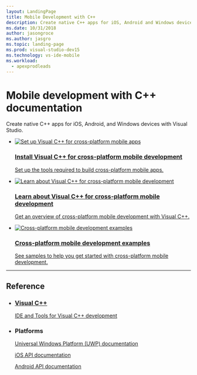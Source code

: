 ```yaml
---
layout: LandingPage
title: Mobile Development with C++
description: Create native C++ apps for iOS, Android and Windows devices with Visual Studio.
ms.date: 10/31/2018
author: jasongroce
ms.author: jasgro
ms.topic: landing-page
ms.prod: visual-studio-dev15
ms.technology: vs-ide-mobile
ms.workload:
  - apexprodleads
---
```

# Mobile development with C++ documentation

Create native C++ apps for iOS, Android, and Windows devices with Visual Studio.

<ul class="panelContent cardsF">
    <li>
        <a href="/visualstudio/cross-platform/install-visual-cpp-for-cross-platform-mobile-development">
        <div class="cardSize">
            <div class="cardPadding">
                <div class="card">
                    <div class="cardImageOuter">
                        <div class="cardImage">
                            <img src="/media/common/i_setup.svg" alt="Set up Visual C++ for cross-platform mobile apps">
                        </div>
                    </div>
                    <div class="cardText">
                        <h3>Install Visual C++ for cross-platform mobile development</h3>
                        <p>Set up the tools required to build cross-platform mobile apps.</p>
                    </div>
                </div>
            </div>
        </div>
        </a>
    </li>
    <li>
        <a href="/visualstudio/cross-platform/visual-cpp-for-cross-platform-mobile-development/">
        <div class="cardSize">
            <div class="cardPadding">
                <div class="card">
                    <div class="cardImageOuter">
                        <div class="cardImage">
                            <img src="/media/common/i_learn-about.svg" alt="Learn about Visual C++ for cross-platform mobile development">
                        </div>
                    </div>
                    <div class="cardText">
                        <h3>Learn about Visual C++ for cross-platform mobile development</h3>
                        <p>Get an overview of cross-platform mobile development with Visual C++.</p>
                    </div>
                </div>
            </div>
        </div>
        </a>
    </li>
    <li>
        <a href="/visualstudio/cross-platform/cross-platform-mobile-development-examples">
        <div class="cardSize">
            <div class="cardPadding">
                <div class="card">
                    <div class="cardImageOuter">
                        <div class="cardImage">
                            <img src="/media/common/i_xplat-code.svg" alt="Cross-platform mobile development examples">
                        </div>
                    </div>
                    <div class="cardText">
                        <h3>Cross-platform mobile development examples</h3>
                        <p>See samples to help you get started with cross-platform mobile development.</p>
                    </div>
                </div>
            </div>
        </div>
        </a>
    </li>
</ul>

---
<h2>Reference</h2>

<ul class="panelContent cardsW">
    <li>
        <div class="cardSize">
            <div class="cardPadding">
                <div class="card">
                    <div class="cardText">
                        <h3><a href="/cpp/visual-cpp-in-visual-studio">Visual C++</a></h3>
                        <p><a href="/cpp/ide/ide-and-tools-for-visual-cpp-development">IDE and Tools for Visual C++ development</a><p>
                    </div>
                </div>
            </div>
        </div>
    </li>
    <li>
        <div class="cardSize">
            <div class="cardPadding">
                <div class="card">
                    <div class="cardText">
                        <h3>Platforms</h3>
                        <p><a href="/cpp/windows/universal-windows-apps-cpp">Universal Windows Platform (UWP) documentation</a></p>
                        <p><a href="https://developer.apple.com/reference">iOS API documentation</a></p>
                        <p><a href="https://developer.android.com/guide/index.html">Android API documentation</a></p>
                    </div>
                </div>
            </div>
        </div>
    </li>
</ul>
